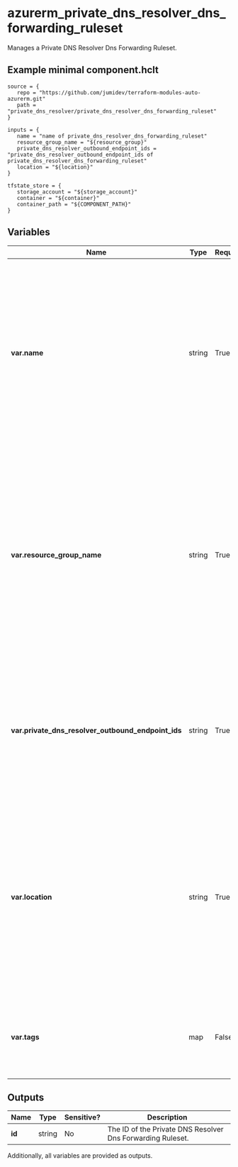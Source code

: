 # azurerm_private_dns_resolver_dns_forwarding_ruleset

Manages a Private DNS Resolver Dns Forwarding Ruleset.

## Example minimal component.hclt

```hcl
source = {
   repo = "https://github.com/jumidev/terraform-modules-auto-azurerm.git" 
   path = "private_dns_resolver/private_dns_resolver_dns_forwarding_ruleset" 
}

inputs = {
   name = "name of private_dns_resolver_dns_forwarding_ruleset" 
   resource_group_name = "${resource_group}" 
   private_dns_resolver_outbound_endpoint_ids = "private_dns_resolver_outbound_endpoint_ids of private_dns_resolver_dns_forwarding_ruleset" 
   location = "${location}" 
}

tfstate_store = {
   storage_account = "${storage_account}" 
   container = "${container}" 
   container_path = "${COMPONENT_PATH}" 
}

```

## Variables

| Name | Type | Required? |  Description |
| ---- | ---- | --------- |  ----------- |
| **var.name** | string | True | Specifies the name which should be used for this Private DNS Resolver Dns Forwarding Ruleset. Changing this forces a new Private DNS Resolver Dns Forwarding Ruleset to be created. | 
| **var.resource_group_name** | string | True | Specifies the name of the Resource Group where the Private DNS Resolver Dns Forwarding Ruleset should exist. Changing this forces a new Private DNS Resolver Dns Forwarding Ruleset to be created. | 
| **var.private_dns_resolver_outbound_endpoint_ids** | string | True | The list of IDs of the Private DNS Resolver Outbound Endpoint that is linked to the Private DNS Resolver Dns Forwarding Ruleset. | 
| **var.location** | string | True | Specifies the Azure Region where the Private DNS Resolver Dns Forwarding Ruleset should exist. Changing this forces a new Private DNS Resolver Dns Forwarding Ruleset to be created. | 
| **var.tags** | map | False | A mapping of tags to assign to the Private DNS Resolver Dns Forwarding Ruleset. | 



## Outputs

| Name | Type | Sensitive? | Description |
| ---- | ---- | --------- | --------- |
| **id** | string | No  | The ID of the Private DNS Resolver Dns Forwarding Ruleset. | 

Additionally, all variables are provided as outputs.
